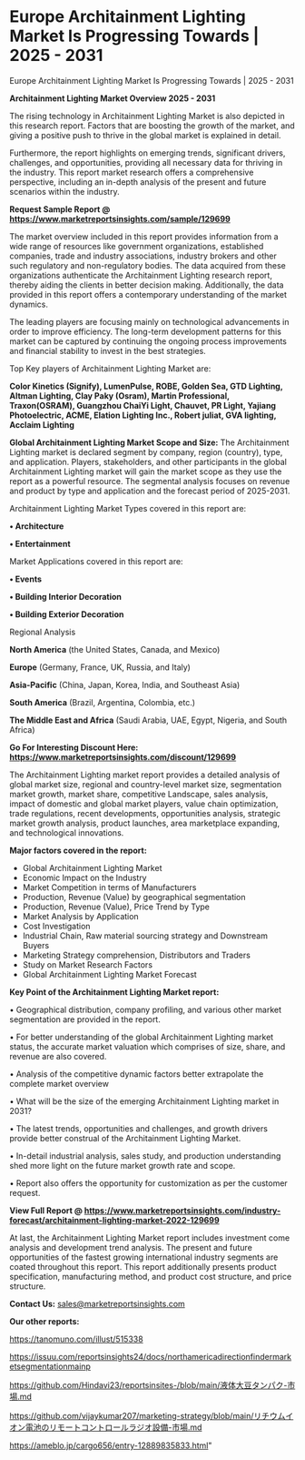 # Europe Architainment Lighting Market Is Progressing Towards | 2025 - 2031
 Europe Architainment Lighting Market Is Progressing Towards | 2025 - 2031

<Strong> Architainment Lighting Market Overview 2025 - 2031</strong>

The rising technology in Architainment Lighting Market is also depicted in this research report. Factors that are boosting the growth of the market, and giving a positive push to thrive in the global market is explained in detail.

Furthermore, the report highlights on emerging trends, significant drivers, challenges, and opportunities, providing all necessary data for thriving in the industry. This report market research offers a comprehensive perspective, including an in-depth analysis of the present and future scenarios within the industry.

<strong>Request Sample Report @ <a href=https://www.marketreportsinsights.com/sample/129699>https://www.marketreportsinsights.com/sample/129699</a></strong>

The market overview included in this report provides information from a wide range of resources like government organizations, established companies, trade and industry associations, industry brokers and other such regulatory and non-regulatory bodies. The data acquired from these organizations authenticate the Architainment Lighting research report, thereby aiding the clients in better decision making. Additionally, the data provided in this report offers a contemporary understanding of the market dynamics.

The leading players are focusing mainly on technological advancements in order to improve efficiency. The long-term development patterns for this market can be captured by continuing the ongoing process improvements and financial stability to invest in the best strategies.

Top Key players of Architainment Lighting Market are:

<strong>Color Kinetics (Signify), LumenPulse, ROBE, Golden Sea, GTD Lighting, Altman Lighting, Clay Paky (Osram), Martin Professional, Traxon(OSRAM), Guangzhou ChaiYi Light, Chauvet, PR Light, Yajiang Photoelectric, ACME, Elation Lighting Inc., Robert juliat, GVA lighting, Acclaim Lighting</strong>

<strong><b>Global Architainment Lighting Market Scope and Size:</b></strong>
The Architainment Lighting market is declared segment by company, region (country), type, and application. Players, stakeholders, and other participants in the global Architainment Lighting market will gain the market scope as they use the report as a powerful resource. The segmental analysis focuses on revenue and product by type and application and the forecast period of 2025-2031.

Architainment Lighting Market Types covered in this report are:

<strong>• Architecture

• Entertainment</strong>

Market Applications covered in this report are:

<strong>• Events

• Building Interior Decoration

• Building Exterior Decoration</strong> 

Regional Analysis

<strong>North America</strong> (the United States, Canada, and Mexico)

<strong>Europe</strong> (Germany, France, UK, Russia, and Italy)

<strong>Asia-Pacific</strong> (China, Japan, Korea, India, and Southeast Asia)

<strong>South America</strong> (Brazil, Argentina, Colombia, etc.)

<strong>The Middle East and Africa</strong> (Saudi Arabia, UAE, Egypt, Nigeria, and South Africa)

<strong>Go For Interesting Discount Here: <a href=https://www.marketreportsinsights.com/discount/129699>https://www.marketreportsinsights.com/discount/129699</a></strong>

The Architainment Lighting market report provides a detailed analysis of global market size, regional and country-level market size, segmentation market growth, market share, competitive Landscape, sales analysis, impact of domestic and global market players, value chain optimization, trade regulations, recent developments, opportunities analysis, strategic market growth analysis, product launches, area marketplace expanding, and technological innovations.

<strong><b>Major factors covered in the report:</b></strong>
<ul>
  <li>Global Architainment Lighting Market </li>
  <li>Economic Impact on the Industry</li>
  <li>Market Competition in terms of Manufacturers</li>
  <li>Production, Revenue (Value) by geographical segmentation</li>
  <li>Production, Revenue (Value), Price Trend by Type</li>
  <li>Market Analysis by Application</li>
  <li>Cost Investigation</li>
  <li>Industrial Chain, Raw material sourcing strategy and Downstream Buyers</li>
  <li>Marketing Strategy comprehension, Distributors and Traders</li>
  <li>Study on Market Research Factors</li>
  <li>Global Architainment Lighting Market Forecast</li>
</ul>

<strong><b>Key Point of the Architainment Lighting Market report:</b></strong>

• Geographical distribution, company profiling, and various other market segmentation are provided in the report.

• For better understanding of the global Architainment Lighting market status, the accurate market valuation which comprises of size, share, and revenue are also covered.

• Analysis of the competitive dynamic factors better extrapolate the complete market overview

• What will be the size of the emerging Architainment Lighting market in 2031?

• The latest trends, opportunities and challenges, and growth drivers provide better construal of the Architainment Lighting Market.

• In-detail industrial analysis, sales study, and production understanding shed more light on the future market growth rate and scope.

• Report also offers the opportunity for customization as per the customer request.

<strong><b>View Full Report @ <a href=https://www.marketreportsinsights.com/industry-forecast/architainment-lighting-market-2022-129699>https://www.marketreportsinsights.com/industry-forecast/architainment-lighting-market-2022-129699</a></b></strong>


At last, the Architainment Lighting Market report includes investment come analysis and development trend analysis. The present and future opportunities of the fastest growing international industry segments are coated throughout this report. This report additionally presents product specification, manufacturing method, and product cost structure, and price structure.

<strong>Contact Us:</strong>
sales@marketreportsinsights.com

<strong>Our other reports:</strong>

<a href=https://tanomuno.com/illust/515338>https://tanomuno.com/illust/515338</a>

<a href=https://issuu.com/reportsinsights24/docs/northamericadirectionfindermarketsegmentationmainp>https://issuu.com/reportsinsights24/docs/northamericadirectionfindermarketsegmentationmainp</a>

<a href=https://github.com/Hindavi23/reportsinsites-/blob/main/液体大豆タンパク-市場.md>https://github.com/Hindavi23/reportsinsites-/blob/main/液体大豆タンパク-市場.md</a>

<a href=https://github.com/vijaykumar207/marketing-strategy/blob/main/リチウムイオン電池のリモートコントロールラジオ設備-市場.md>https://github.com/vijaykumar207/marketing-strategy/blob/main/リチウムイオン電池のリモートコントロールラジオ設備-市場.md</a>

<a href=https://ameblo.jp/cargo656/entry-12889835833.html>https://ameblo.jp/cargo656/entry-12889835833.html</a>"
